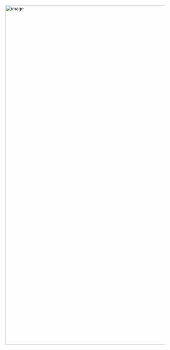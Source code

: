 <img width="1827" height="1069" alt="image" src="https://github.com/user-attachments/assets/a12ba905-e15c-4c83-9b04-cca82695169b" />
